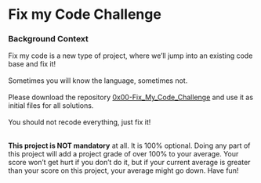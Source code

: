 # Fix my Code Challenge

<h3><strong>Background Context</strong></h3>
Fix my code is a new type of project, where we’ll jump into an existing code base and fix it!
<br><br>
Sometimes you will know the language, sometimes not.
<br><br>
Please download the repository <a href="https://intranet.alxswe.com/rltoken/rq-j1VNUKRTQoADfDRXJmg">0x00-Fix_My_Code_Challenge</a> and use it as initial files for all solutions.
<br><br>
You should not recode everything, just fix it!<br><br>

<strong>This project is NOT mandatory</strong> at all. It is 100% optional. Doing any part of this project will add a project grade of over 100% to your average. Your score won’t get hurt if you don’t do it, but if your current average is greater than your score on this project, your average might go down. Have fun!
